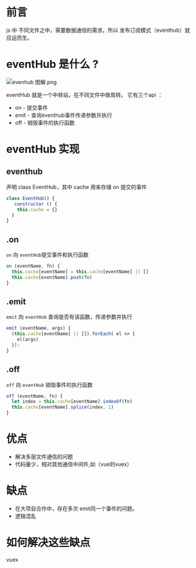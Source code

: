   # 前言
  js 中 不同文件之中，需要数据通信的需求。所以 发布订阅模式（eventhub）就应运而生。

  # eventHub 是什么 ?

![evenhub 图解.png](http://ww1.sinaimg.cn/large/8afe7f49gy1g7v7dn1mjmj217u0mgdh5.jpg)

eventHub 就是一个中转站，在不同文件中做周转。
它有三个api ：
- on - 提交事件
- emit - 查询eventhub事件传递参数并执行
- off - 销毁事件的执行函数

# eventHub 实现
## eventhub
声明 class EventHub，其中 cache 用来存储 on 提交的事件 
```js
class EventHub() {
   constructor () {
    this.cache = {}
  }
}
```
## .on
`on` 向 `eventHub`提交事件和执行函数
```js
on (eventName, fn) {
  this.cache[eventName] = this.cache[eventName] || []
  this.cache[eventName].push(fn)
}
```
## .emit
`emit` 向 `eventHub` 查询是否有该函数，传递参数并执行
```js
emit (eventName, args) { 
  (this.cache[eventName] || []).forEach( el => {
    el(args)
  });
}
```
## .off
`off` 向 `eventHub` 销毁事件的执行函数
```js
off (eventName, fn) {
  let index = this.cache[eventName].indexOf(fn)
  this.cache[eventName].splice(index, 1)
}
```
# 优点
- 解决多层文件通信的问题
- 代码量少，相对其他通信中间件,如（vue的vuex）

# 缺点
- 在大项目合作中，存在多次 emit同一个事件的问题。
- 逻辑混乱

# 如何解决这些缺点

vuex 